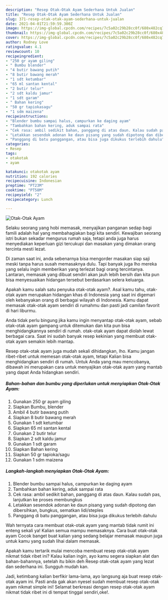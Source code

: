 ```yaml
---
description: "Resep Otak-Otak Ayam Sederhana Untuk Jualan"
title: "Resep Otak-Otak Ayam Sederhana Untuk Jualan"
slug: 371-resep-otak-otak-ayam-sederhana-untuk-jualan
date: 2021-04-01T21:59:59.300Z
image: https://img-global.cpcdn.com/recipes/7c5a02c29b28cc0f/680x482cq70/otak-otak-ayam-foto-resep-utama.jpg
thumbnail: https://img-global.cpcdn.com/recipes/7c5a02c29b28cc0f/680x482cq70/otak-otak-ayam-foto-resep-utama.jpg
cover: https://img-global.cpcdn.com/recipes/7c5a02c29b28cc0f/680x482cq70/otak-otak-ayam-foto-resep-utama.jpg
author: Rodney Love
ratingvalue: 4.1
reviewcount: 10
recipeingredient:
- "250 gr ayam giling"
- " Bumbu blender"
- "4 butir bawang putih"
- "8 butir bawang merah"
- "1 sdt ketumbar"
- "65 ml santan kental"
- "2 butir telur"
- "2 sdt kaldu jamur"
- "1 sdt garam"
- " Bahan kering"
- "50 gr tapiokasagu"
- "1 sdm maizena"
recipeinstructions:
- "Blender bumbu sampai halus, campurkan ke daging ayam"
- "Tambahkan bahan kering, aduk sampai rata"
- "Cek rasa: ambil sedikit bahan, panggang di atas daun. Kalau sudah pas, lanjutkan ke proses membungkus"
- "Letakkan sesendok adonan ke daun pisang yang sudah dipotong dan dibersihkan, bungkus, sematkan lidi/steples"
- "Panggang di batu panggangan, atau bisa juga dikukus terlebih dahulu"
categories:
- Resep
tags:
- otakotak
- ayam

katakunci: otakotak ayam 
nutrition: 192 calories
recipecuisine: Indonesian
preptime: "PT23M"
cooktime: "PT58M"
recipeyield: "2"
recipecategory: Lunch

---
```



![Otak-Otak Ayam](https://img-global.cpcdn.com/recipes/7c5a02c29b28cc0f/680x482cq70/otak-otak-ayam-foto-resep-utama.jpg)

Selaku seorang yang hobi memasak, menyajikan panganan sedap bagi famili adalah hal yang membahagiakan bagi kita sendiri. Kewajiban seorang istri bukan sekadar mengurus rumah saja, tetapi anda juga harus menyediakan keperluan gizi tercukupi dan masakan yang dimakan orang tercinta mesti lezat.

Di zaman  saat ini, anda sebenarnya bisa mengorder masakan siap saji meski tanpa harus susah memasaknya dulu. Tapi banyak juga lho mereka yang selalu ingin memberikan yang terlezat bagi orang tercintanya. Lantaran, memasak yang dibuat sendiri akan jauh lebih bersih dan kita pun bisa menyesuaikan hidangan tersebut berdasarkan selera keluarga. 



Apakah kamu salah satu penyuka otak-otak ayam?. Asal kamu tahu, otak-otak ayam merupakan hidangan khas di Indonesia yang saat ini digemari oleh kebanyakan orang di berbagai wilayah di Indonesia. Kamu dapat memasak otak-otak ayam sendiri di rumahmu dan pasti jadi camilan favorit di hari liburmu.

Anda tidak perlu bingung jika kamu ingin menyantap otak-otak ayam, sebab otak-otak ayam gampang untuk ditemukan dan kita pun bisa menghidangkannya sendiri di rumah. otak-otak ayam dapat diolah lewat berbagai cara. Saat ini sudah banyak resep kekinian yang membuat otak-otak ayam semakin lebih mantap.

Resep otak-otak ayam juga mudah sekali dihidangkan, lho. Kamu jangan ribet-ribet untuk memesan otak-otak ayam, tetapi Kalian bisa menghidangkan sendiri di rumah. Untuk Anda yang mau mencobanya, dibawah ini merupakan cara untuk menyajikan otak-otak ayam yang mantab yang dapat Anda hidangkan sendiri.

<!--inarticleads1-->

##### Bahan-bahan dan bumbu yang diperlukan untuk menyiapkan Otak-Otak Ayam:

1. Gunakan 250 gr ayam giling
1. Siapkan  Bumbu, blender
1. Ambil 4 butir bawang putih
1. Siapkan 8 butir bawang merah
1. Gunakan 1 sdt ketumbar
1. Siapkan 65 ml santan kental
1. Gunakan 2 butir telur
1. Siapkan 2 sdt kaldu jamur
1. Gunakan 1 sdt garam
1. Siapkan  Bahan kering
1. Siapkan 50 gr tapioka/sagu
1. Gunakan 1 sdm maizena




<!--inarticleads2-->

##### Langkah-langkah menyiapkan Otak-Otak Ayam:

1. Blender bumbu sampai halus, campurkan ke daging ayam
1. Tambahkan bahan kering, aduk sampai rata
1. Cek rasa: ambil sedikit bahan, panggang di atas daun. Kalau sudah pas, lanjutkan ke proses membungkus
1. Letakkan sesendok adonan ke daun pisang yang sudah dipotong dan dibersihkan, bungkus, sematkan lidi/steples
1. Panggang di batu panggangan, atau bisa juga dikukus terlebih dahulu




Wah ternyata cara membuat otak-otak ayam yang mantab tidak rumit ini enteng sekali ya! Kalian semua mampu memasaknya. Cara buat otak-otak ayam Cocok banget buat kalian yang sedang belajar memasak maupun juga untuk kamu yang sudah lihai dalam memasak.

Apakah kamu tertarik mulai mencoba membuat resep otak-otak ayam nikmat tidak ribet ini? Kalau kalian ingin, ayo kamu segera siapkan alat dan bahan-bahannya, setelah itu bikin deh Resep otak-otak ayam yang lezat dan sederhana ini. Sungguh mudah kan. 

Jadi, ketimbang kalian berfikir lama-lama, ayo langsung aja buat resep otak-otak ayam ini. Pasti anda gak akan nyesel sudah membuat resep otak-otak ayam nikmat simple ini! Selamat berkreasi dengan resep otak-otak ayam nikmat tidak ribet ini di tempat tinggal sendiri,oke!.

